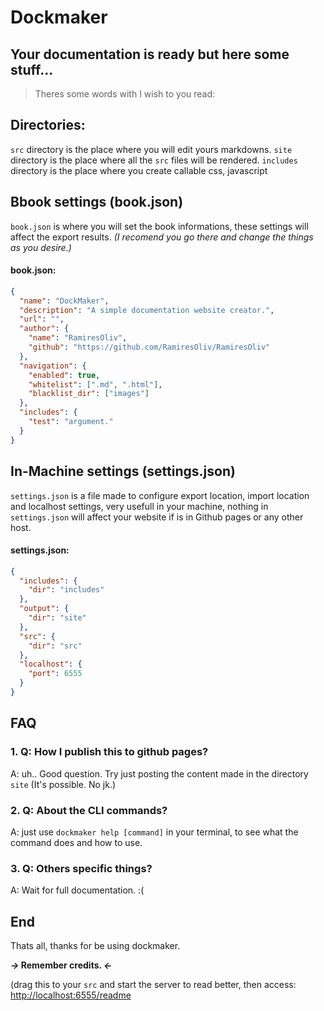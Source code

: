 # Dockmaker

## Your documentation is ready but here some stuff...

> Theres some words with I wish to you read:

## Directories:

`src` directory is the place where you will edit yours markdowns.
`site` directory is the place where all the `src` files will be rendered.
`includes` directory is the place where you create callable css, javascript

## Bbook settings (book.json)

`book.json` is where you will set the book informations, these settings will affect the export results. _(I recomend you go there and change the things as you desire.)_

#### book.json:

```json
{
  "name": "DockMaker",
  "description": "A simple documentation website creator.",
  "url": "",
  "author": {
    "name": "RamiresOliv",
    "github": "https://github.com/RamiresOliv/RamiresOliv"
  },
  "navigation": {
    "enabled": true,
    "whitelist": [".md", ".html"],
    "blacklist_dir": ["images"]
  },
  "includes": {
    "test": "argument."
  }
}
```

## In-Machine settings (settings.json)

`settings.json` is a file made to configure export location, import location and localhost settings, very usefull in your machine, nothing in `settings.json` will affect your website if is in Github pages or any other host.

#### settings.json:

```json
{
  "includes": {
    "dir": "includes"
  },
  "output": {
    "dir": "site"
  },
  "src": {
    "dir": "src"
  },
  "localhost": {
    "port": 6555
  }
}
```

## FAQ

### 1. Q: How I publish this to github pages?

A: uh.. Good question. Try just posting the content made in the directory `site` (It's possible. No jk.)

### 2. Q: About the CLI commands?

A: just use `dockmaker help [command]` in your terminal, to see what the command does and how to use.

### 3. Q: Others specific things?

A: Wait for full documentation. :(

## End

Thats all, thanks for be using dockmaker.

**_->_ Remember credits. _<-_**

(drag this to your `src` and start the server to read better, then access: [http://localhost:6555/readme](http://localhost:6555/readme)
